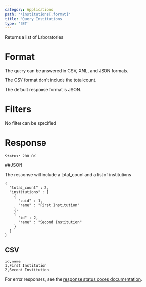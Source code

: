 ```yaml
---
category: Applications
path: '/institutions[.format]'
title: 'Query Institutions'
type: 'GET'
---
```


Returns a list of Laboratories

# Format

The query can be answered in CSV, XML, and JSON formats.

The CSV format don't include the total count.

The default response format is JSON.

# Filters

No filter can be specified

# Response

`Status: 200 OK`

##JSON

The response will include a total_count and a list of institutions

```
{
  "total_count" : 2,
  "institutions" : [
    {
      "uuid" : 1,
      "name" : "First Institution"
    },
    {
      "id" : 2,
      "name" : "Second Institution"
    }
  ]
}
```

## CSV

```
id,name
1,First Institution
2,Second Institution
```

For error responses, see the [response status codes documentation](#http-response-codes).
